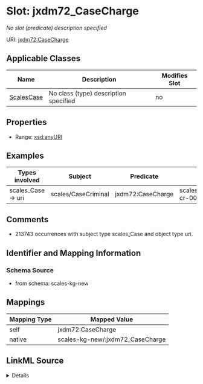 

# Slot: jxdm72_CaseCharge


_No slot (predicate) description specified_





URI: [jxdm72:CaseCharge](http://release.niem.gov/niem/domains/jxdm/7.2/#CaseCharge)



<!-- no inheritance hierarchy -->





## Applicable Classes

| Name | Description | Modifies Slot |
| --- | --- | --- |
| [ScalesCase](../classes/ScalesCase.md) | No class (type) description specified |  no  |







## Properties

* Range: [xsd:anyURI](http://www.w3.org/2001/XMLSchema#anyURI)






## Examples

| Types involved | Subject | Predicate | Object |
| --- | --- | --- | --- |
| scales_Case → uri | scales/CaseCriminal | jxdm72:CaseCharge | scales/Charge/almd;;1:16-cr-00020_c0-1 |


## Comments

* 213743 occurrences with subject type scales_Case and object type uri.

## Identifier and Mapping Information







### Schema Source


* from schema: scales-kg-new




## Mappings

| Mapping Type | Mapped Value |
| ---  | ---  |
| self | jxdm72:CaseCharge |
| native | scales-kg-new/:jxdm72_CaseCharge |




## LinkML Source

<details>

```yaml
name: jxdm72_CaseCharge
description: No slot (predicate) description specified
comments:
- 213743 occurrences with subject type scales_Case and object type uri.
examples:
- description: scales_Case → uri
  object:
    example_object: scales/Charge/almd;;1:16-cr-00020_c0-1
    example_object_type: uri
    example_predicate: jxdm72:CaseCharge
    example_subject: scales/CaseCriminal
    example_subject_type: scales_Case
from_schema: scales-kg-new
rank: 1000
slot_uri: jxdm72:CaseCharge
alias: jxdm72_CaseCharge
domain_of:
- scales_Case
range: uri

```
</details>